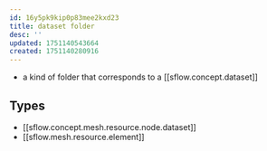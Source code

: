 ```yaml
---
id: 16y5pk9kip0p83mee2kxd23
title: dataset folder
desc: ''
updated: 1751140543664
created: 1751140280916
---
```


- a kind of folder that corresponds to a [[sflow.concept.dataset]]

## Types

- [[sflow.concept.mesh.resource.node.dataset]]
- [[sflow.mesh.resource.element]]
